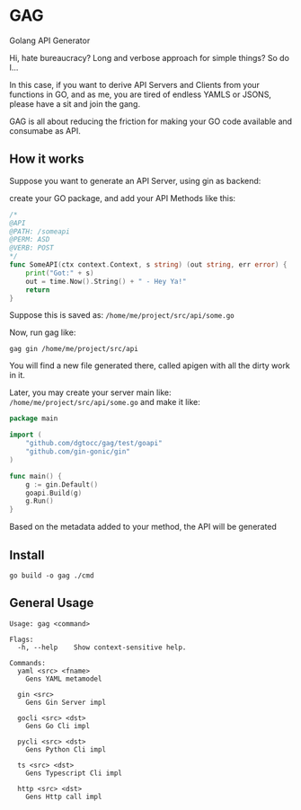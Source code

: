 # GAG
Golang API Generator

Hi, hate bureaucracy? Long and verbose approach for simple things? So do I... 

In this case, if you want to derive API Servers and Clients from your functions in GO, and as me, you are tired of 
endless YAMLS or JSONS, please have a sit and join the gang.

GAG is all about reducing the friction for making your GO code available and consumabe as API.

## How it works
Suppose you want to generate an API Server, using gin as backend:

create your GO package, and add your API Methods like this:

```go
/*
@API
@PATH: /someapi
@PERM: ASD
@VERB: POST
*/
func SomeAPI(ctx context.Context, s string) (out string, err error) {
	print("Got:" + s)
	out = time.Now().String() + " - Hey Ya!"
	return
}
```

Suppose this is saved as: `/home/me/project/src/api/some.go`

Now, run gag like: 

`gag gin /home/me/project/src/api`

You will find a new file generated there, called apigen with all the dirty work in it.

Later, you may create your server main like: `/home/me/project/src/api/some.go` and make it like:

```go
package main

import (
	"github.com/dgtocc/gag/test/goapi"
	"github.com/gin-gonic/gin"
)

func main() {
	g := gin.Default()
	goapi.Build(g)
	g.Run()
}

```

Based on the metadata added to your method, the API will be generated

## Install

```
go build -o gag ./cmd
```
## General Usage

```
Usage: gag <command>

Flags:
  -h, --help    Show context-sensitive help.

Commands:
  yaml <src> <fname>
    Gens YAML metamodel

  gin <src>
    Gens Gin Server impl

  gocli <src> <dst>
    Gens Go Cli impl

  pycli <src> <dst>
    Gens Python Cli impl

  ts <src> <dst>
    Gens Typescript Cli impl

  http <src> <dst>
    Gens Http call impl

```
